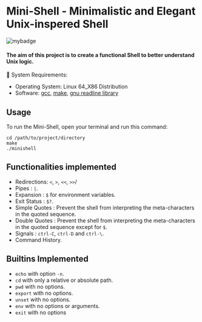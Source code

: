 # Mini-Shell - Minimalistic and Elegant Unix-inspered Shell

![mybadge](https://badgen.net/badge/SKILLS/%20C,%20Unix,%20Shell/blue?scale=1.2)

#### The aim of this project is to create a functional Shell to better understand Unix logic.

🔧 System Requirements:
   - Operating System: Linux 64_X86 Distribution
   - Software: [gcc](https://gcc.gnu.org/), [make](https://www.gnu.org/software/make/), [gnu readline library](https://tiswww.case.edu/php/chet/readline/rltop.html)

## Usage

To run the Mini-Shell, open your terminal and run this command:

```shell
cd /path/to/project/directory
make
./minishell
```

## Functionalities implemented

- Redirections: `<`, `>`, `<<`, `>>`/
- Pipes : `|`.
- Expansion : `$` for environment variables.
- Exit Status : `$?`.
- Simple Quotes : Prevent the shell from interpreting the meta-characters in the quoted sequence.
- Double Quotes : Prevent the shell from interpreting the meta-characters in the quoted sequence except for `$`.
- Signals : `ctrl-C`, `ctrl-D` and `ctrl-\`.
- Command History.

## Builtins Implemented

- `echo` with option `-n`.
- `cd` with only a relative or absolute path.
- `pwd` with no options.
- `export` with no options.
- `unset` with no options.
- `env` with no options or arguments.
- `exit` with no options
